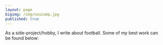 ```yaml
---
layout: page
bigimg: /img/noucamp.jpg
published: true
---
```


As a side-project/hobby, I write about football. Some of my best work can be found below:

